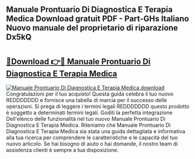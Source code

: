 ## Manuale Prontuario Di Diagnostica E Terapia Medica Download gratuit PDF - Part-GHs Italiano Nuovo manuale del proprietario di riparazione Dx5kQ

# <h2><a href="http://dfbpmz.blite.top/?on=Manuale+Prontuario+Di+Diagnostica+E+Terapia+Medica">🔗Download 👉🔴 Manuale Prontuario Di Diagnostica E Terapia Medica</a></h2>

[![Manuale Prontuario Di Diagnostica E Terapia Medica download](https://i.imgur.com/lujVjoI.png)](http://dfbpmz.blite.top/?on=Manuale+Prontuario+Di+Diagnostica+E+Terapia+Medica)
Congratulazioni per il tuo acquisto! Questa guida celebra il tuo nuovo REDDDDDDD e fornisce una tabella di marcia per il successo delle operazioni. Si prega di leggere i termini legali REDDDDDDD questo prodotto è soggetto a determinati termini legali. Goditi la perfetta integrazione Dell'elenco delle funzionalità nel tuo nuovo Manuale Prontuario Di Diagnostica E Terapia Medica. Riteniamo che Manuale Prontuario Di Diagnostica E Terapia Medica sia stata una guida dettagliata e informativa alla tua ricerca per comprendere le caratteristiche e le capacità del tuo nuovo articolo. Se hai bisogno di aiuto o hai domande, il nostro team di assistenza clienti è sempre a tua disposizione.
